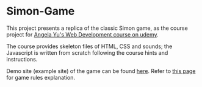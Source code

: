 # Simon-Game

This project presents a replica of the classic Simon game, as the course project for [Angela Yu's Web Development course on udemy](https://www.udemy.com/course/the-complete-web-development-bootcamp/).

The course provides skeleton files of HTML, CSS and sounds; the Javascript is written from scratch following the course hints and instructions.

Demo site (example site) of the game can be found [here](https://londonappbrewery.github.io/Simon-Game/).
Refer to [this page](https://en.wikipedia.org/wiki/Simon_(game)#Gameplay) for game rules explanation.
